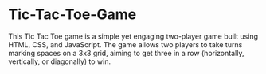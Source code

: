# Tic-Tac-Toe-Game
This Tic Tac Toe game is a simple yet engaging two-player game built using HTML, CSS, and JavaScript. The game allows two players to take turns marking spaces on a 3x3 grid, aiming to get three in a row (horizontally, vertically, or diagonally) to win.
